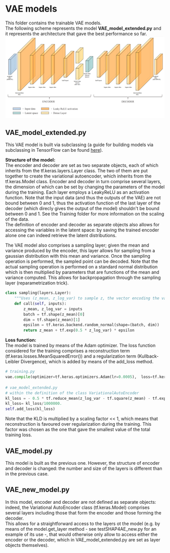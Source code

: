 # VAE models
This folder contains the trainable VAE models.  
The following scheme represents the model **VAE_model_extended.py** and it represents the architecture that gave the best performance so far.
![Alt Text](https://github.com/GiuliaLavizzari/ML4Anomalies/blob/50f243532b371ced4eab8769c03343e20e59d69e/VAEmodel/VAE_ML4Anomalies.png)

## VAE_model_extended.py
This VAE model is built via subclassing (a guide for building models via subclassing in TensorFlow can be found [here](https://www.tensorflow.org/guide/keras/custom_layers_and_models)).  

**Structure of the model:**  
The encoder and decoder are set as two separate objects, each of which inherits from the tf.keras.layers.Layer class. The two of them are put together to create the variational autoencoder, which inherits from the tf.keras.Model class. Encoder and decoder in turn comprise several layers, the dimension of which can be set by changing the parameters of the model during the training. Each layer employs a LeakyReLU as an activation function. Note that the input data (and thus the outputs of the VAE) are not bound between 0 and 1, thus the activation function of the last layer of the decoder (which direcly gives the output of the model) shouldn't be bound between 0 and 1. See the Training folder for more information on the scaling of the data.  
The definition of encoder and decoder as separate objects also allows for accessing the variables in the latent space: by saving the trained encoder alone one can indeed retrieve the latent distributions.

The VAE model also comprises a sampling layer; given the mean and variance produced by the encoder, this layer allows for sampling from a gaussian distribution with this mean and variance. Once the sampling operation is performed, the sampled point can be decoded. Note that the actual sampling operation is performed on a standard normal distribution which is then multiplied by parameters that are functions of the mean and variance computed. This allows for backpropagation through the sampling layer (reparametrization trick).
```python
class sampling(layers.Layer):
    """Uses (z_mean, z_log_var) to sample z, the vector encoding the variables."""
    def call(self, inputs):
        z_mean, z_log_var = inputs
        batch = tf.shape(z_mean)[0]
        dim = tf.shape(z_mean)[1]
        epsilon = tf.keras.backend.random_normal(shape=(batch, dim))
        return z_mean + tf.exp(0.5 * z_log_var) * epsilon
```


**Loss function:**  
The model is trained by means of the Adam optimizer. The loss function considered for the training comprises a reconstruction term (tf.keras.losses.MeanSquaredError()) and a regularization term (Kullback-Leibler Divergence), which is added by means of the add_loss method.
```python
# training.py
vae.compile(optimizer=tf.keras.optimizers.Adam(lr=0.0005),  loss=tf.keras.losses.MeanSquaredError())

# vae_model_extended.py 
# within the definition of the class VariationalAutoEncoder
kl_loss = - 0.5 * tf.reduce_mean(z_log_var - tf.square(z_mean) - tf.exp(z_log_var) + 1)
kl_loss= kl_loss/1000000.
self.add_loss(kl_loss)
```
Note that the KLD is multiplied by a scaling factor << 1, which means that reconstruction is favoured over regularization during the training. This factor was chosen as the one that gave the smallest value of the total training loss.

## VAE_model.py
This model is built as the previous one. However, the structure of encoder and decoder is changed: the number and size of the layers is different than in the previous case.

## VAE_new_model.py
In this model, encoder and decoder are not defined as separate objects: indeed, the Variational AutoEncoder class (tf.keras.Model) comprises several layers including those that form the encoder and those forming the decoder.  
This allows for a straightforward access to the layers ot the model (e.g. by means of the model.get_layer method - see testSHAP4AE_new.py for an example of its use -, that would otherwise only allow to access either the encoder or the decoder, which in VAE_model_extended.py are set as layer objects themselves).
